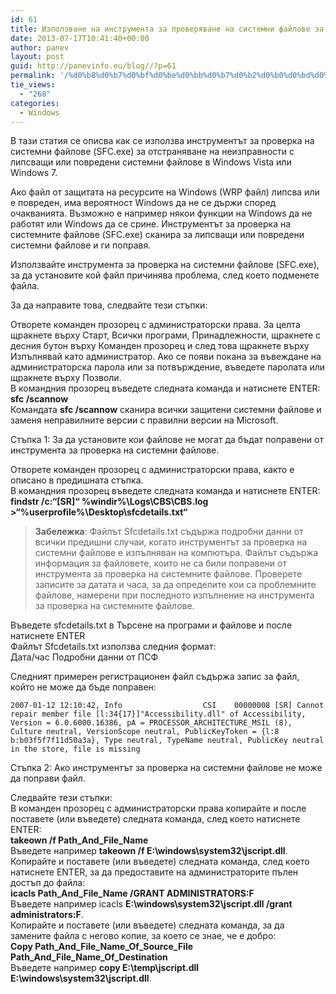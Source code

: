 ```yaml
---
id: 61
title: Използване на инструмента за проверяване на системни файлове за отстраняване на неизправности с липсващи или повредени файлове в Windows Vista или Windows 7
date: 2013-07-17T10:41:40+00:00
author: panev
layout: post
guid: http://panevinfo.eu/blog//?p=61
permalink: '/%d0%b8%d0%b7%d0%bf%d0%be%d0%bb%d0%b7%d0%b2%d0%b0%d0%bd%d0%b5-%d0%bd%d0%b0-%d0%b8%d0%bd%d1%81%d1%82%d1%80%d1%83%d0%bc%d0%b5%d0%bd%d1%82%d0%b0-%d0%b7%d0%b0-%d0%bf%d1%80%d0%be%d0%b2%d0%b5%d1%80%d1%8f.html'
tie_views:
  - "268"
categories:
  - Windows
---
```

В тази статия се описва как се използва инструментът за проверка на системни файлове (SFC.exe) за отстраняване на неизправности с липсващи или повредени системни файлове в Windows Vista или Windows 7. 

Ако файл от защитата на ресурсите на Windows (WRP файл) липсва или е повреден, има вероятност Windows да не се държи според очакванията. Възможно е например някои функции на Windows да не работят или Windows да се срине. Инструментът за проверка на системните файлове (SFC.exe) сканира за липсващи или повредени системни файлове и ги поправя.  
<!--more-->

  
Използвайте инструмента за проверка на системни файлове (SFC.exe), за да установите кой файл причинява проблема, след което подменете файла.

За да направите това, следвайте тези стъпки:

Отворете команден прозорец с администраторски права. За целта щракнете върху Старт, Всички програми, Принадлежности, щракнете с десния бутон върху Команден прозорец и след това щракнете върху Изпълнявай като администратор. Ако се появи покана за въвеждане на администраторска парола или за потвърждение, въведете паролата или щракнете върху Позволи.  
В командния прозорец въведете следната команда и натиснете ENTER:  
**sfc /scannow**  
Командата **sfc /scannow** сканира всички защитени системни файлове и заменя неправилните версии с правилни версии на Microsoft.

Стъпка 1: За да установите кои файлове не могат да бъдат поправени от инструмента за проверка на системни файлове.

Отворете команден прозорец с администраторски права, както е описано в предишната стъпка.  
В командния прозорец въведете следната команда и натиснете ENTER:  
**findstr /c:&#8220;[SR]&#8220; %windir%\Logs\CBS\CBS.log >&#8220;%userprofile%\Desktop\sfcdetails.txt&#8220;**

> **Забележка**: Файлът Sfcdetails.txt съдържа подробни данни от всички предишни случаи, когато инструментът за проверка на системни файлове е изпълняван на компютъра. Файлът съдържа информация за файловете, които не са били поправени от инструмента за проверка на системните файлове. Проверете записите за датата и часа, за да определите кои са проблемните файлове, намерени при последното изпълнение на инструмента за проверка на системните файлове.

Въведете sfcdetails.txt в Търсене на програми и файлове и после натиснете ENTER  
Файлът Sfcdetails.txt използва следния формат:  
Дата/час Подробни данни от ПСФ

Следният примерен регистрационен файл съдържа запис за файл, който не може да бъде поправен:

`2007-01-12 12:10:42, Info                  CSI    00000008 [SR] Cannot repair member file [l:34{17}]"Accessibility.dll" of Accessibility, Version = 6.0.6000.16386, pA = PROCESSOR_ARCHITECTURE_MSIL (8), Culture neutral, VersionScope neutral, PublicKeyToken = {l:8 b:b03f5f7f11d50a3a}, Type neutral, TypeName neutral, PublicKey neutral in the store, file is missing`

Стъпка 2: Ако инструментът за проверка на системни файлове не може да поправи файл.

Следвайте тези стъпки:  
В команден прозорец с администраторски права копирайте и после поставете (или въведете) следната команда, след което натиснете ENTER:  
**takeown /f Path\_And\_File_Name**  
Въведете например **takeown /f E:\windows\system32\jscript.dll**.  
Копирайте и поставете (или въведете) следната команда, след което натиснете ENTER, за да предоставите на администраторите пълен достъп до файла:  
**icacls Path\_And\_File_Name /GRANT ADMINISTRATORS:F**  
Въведете например icacls **E:\windows\system32\jscript.dll /grant administrators:F**.  
Копирайте и поставете (или въведете) следната команда, за да замените файла с негово копие, за което се знае, че е добро:  
**Copy Path\_And\_File\_Name\_Of\_Source\_File Path\_And\_File\_Name\_Of_Destination**  
Въведете например **copy E:\temp\jscript.dll E:\windows\system32\jscript.dll**.